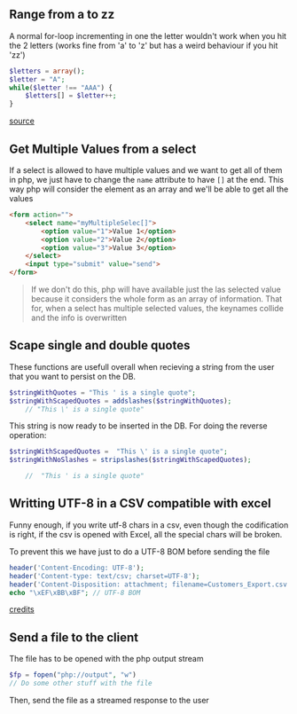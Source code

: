 ## Range from a to zz

A normal for-loop incrementing in one the letter wouldn't work when you hit the
2 letters (works fine from 'a' to 'z' but has a weird behaviour if you hit 'zz')

```php
$letters = array();
$letter = "A";
while($letter !== "AAA") {
    $letters[] = $letter++;
}
```

[source](http://stackoverflow.com/a/14278795)

## Get Multiple Values from a select

If a select is allowed to have multiple values and we want to get all of them
in php, we just have to change the `name` attribute to have `[]` at the end.
This way php will consider the element as an array and we'll be able to get
all the values

```html
<form action="">
    <select name="myMultipleSelec[]">
        <option value="1">Value 1</option>
        <option value="2">Value 2</option>
        <option value="3">Value 3</option>
    </select>
    <input type="submit" value="send">
</form>
```

> If we don't do this, php will have available just the las selected value because
it considers the whole form as an array of information. That for, when a select
has multiple selected values, the keynames collide and the info is overwritten

## Scape single and double quotes

These functions are usefull overall when recieving a string from the user that
you want to persist on the DB.

```php
$stringWithQuotes = "This ' is a single quote";
$stringWithScapedQuotes = addslashes($stringWithQuotes);
    // "This \' is a single quote"
```

This string is now ready to be inserted in the DB. For doing the reverse
operation:

```php
$stringWithScapedQuotes =  "This \' is a single quote";
$stringWithNoSlashes = stripslashes($stringWithScapedQuotes);

    //  "This ' is a single quote"
```

## Writting UTF-8 in a CSV compatible with excel
Funny enough, if you write utf-8 chars in a csv, even though the codification is
right, if the csv is opened with Excel, all the special chars will be broken.

To prevent this we have just to do a UTF-8 BOM before sending the file

```php
header('Content-Encoding: UTF-8');
header('Content-type: text/csv; charset=UTF-8');
header('Content-Disposition: attachment; filename=Customers_Export.csv');
echo "\xEF\xBB\xBF"; // UTF-8 BOM
```

[credits](http://stackoverflow.com/a/4440143)

## Send a file to the client

The file has to be opened with the php output stream
```php
$fp = fopen("php://output", "w")
// Do some other stuff with the file
```
Then, send the file as a streamed response to the user
